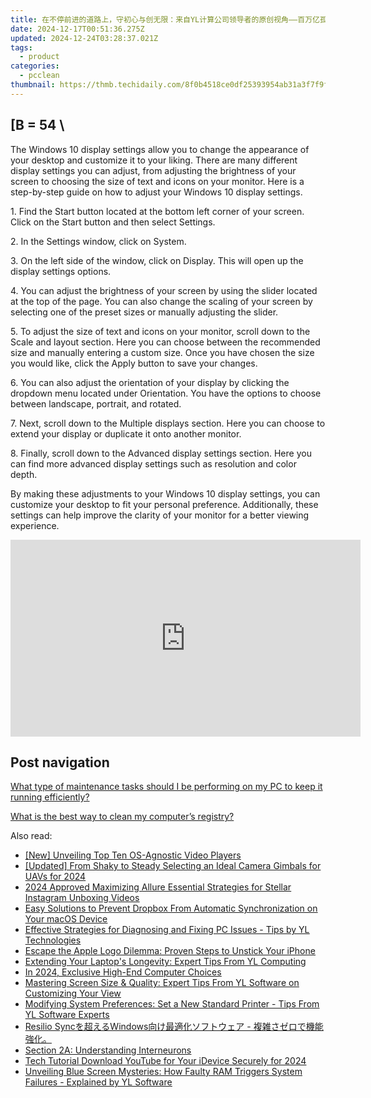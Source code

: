 ```yaml
---
title: 在不停前进的道路上，守初心与创无限：来自YL计算公司领导者的原创视角——百万亿孤独之旅专栏
date: 2024-12-17T00:51:36.275Z
updated: 2024-12-24T03:28:37.021Z
tags:
  - product
categories:
  - pcclean
thumbnail: https://thmb.techidaily.com/8f0b4518ce0df25393954ab31a3f7f9f5a628c2c9b34d40260095f1057a6321d.jpg
---
```


## \[B = 54 \

The Windows 10 display settings allow you to change the appearance of your desktop and customize it to your liking. There are many different display settings you can adjust, from adjusting the brightness of your screen to choosing the size of text and icons on your monitor. Here is a step-by-step guide on how to adjust your Windows 10 display settings. 

1\. Find the Start button located at the bottom left corner of your screen. Click on the Start button and then select Settings.

2\. In the Settings window, click on System.

3\. On the left side of the window, click on Display. This will open up the display settings options. 

4\. You can adjust the brightness of your screen by using the slider located at the top of the page. You can also change the scaling of your screen by selecting one of the preset sizes or manually adjusting the slider.

5\. To adjust the size of text and icons on your monitor, scroll down to the Scale and layout section. Here you can choose between the recommended size and manually entering a custom size. Once you have chosen the size you would like, click the Apply button to save your changes.

6\. You can also adjust the orientation of your display by clicking the dropdown menu located under Orientation. You have the options to choose between landscape, portrait, and rotated.

7\. Next, scroll down to the Multiple displays section. Here you can choose to extend your display or duplicate it onto another monitor.

8\. Finally, scroll down to the Advanced display settings section. Here you can find more advanced display settings such as resolution and color depth. 

By making these adjustments to your Windows 10 display settings, you can customize your desktop to fit your personal preference. Additionally, these settings can help improve the clarity of your monitor for a better viewing experience.

<!-- affiliate ads begin -->
<iframe width="560" height="315" src="https://www.youtube.com/embed/qmQjRcnaq9g?si=jadcGtXemUAlKOTa" title="YouTube video player" frameborder="0" allow="accelerometer; autoplay; clipboard-write; encrypted-media; gyroscope; picture-in-picture; web-share" referrerpolicy="strict-origin-when-cross-origin" allowfullscreen></iframe>
<!-- affiliate ads end -->

## Post navigation

[What type of maintenance tasks should I be performing on my PC to keep it running efficiently?](https://tools.techidaily.com/pcclean/products/)

[What is the best way to clean my computer’s registry?](https://tools.techidaily.com/pcclean/products/)

<ins class="adsbygoogle"
     style="display:block"
     data-ad-format="autorelaxed"
     data-ad-client="ca-pub-7571918770474297"
     data-ad-slot="1223367746"></ins>

<ins class="adsbygoogle"
     style="display:block"
     data-ad-client="ca-pub-7571918770474297"
     data-ad-slot="8358498916"
     data-ad-format="auto"
     data-full-width-responsive="true"></ins>

<span class="atpl-alsoreadstyle">Also read:</span>
<div><ul>
<li><a href="https://some-approaches.techidaily.com/new-unveiling-top-ten-os-agnostic-video-players/"><u>[New] Unveiling Top Ten OS-Agnostic Video Players</u></a></li>
<li><a href="https://fox-blue.techidaily.com/updated-from-shaky-to-steady-selecting-an-ideal-camera-gimbals-for-uavs-for-2024/"><u>[Updated] From Shaky to Steady Selecting an Ideal Camera Gimbals for UAVs for 2024</u></a></li>
<li><a href="https://extra-support.techidaily.com/2024-approved-maximizing-allure-essential-strategies-for-stellar-instagram-unboxing-videos/"><u>2024 Approved Maximizing Allure Essential Strategies for Stellar Instagram Unboxing Videos</u></a></li>
<li><a href="https://solve-manuals.techidaily.com/easy-solutions-to-prevent-dropbox-from-automatic-synchronization-on-your-macos-device/"><u>Easy Solutions to Prevent Dropbox From Automatic Synchronization on Your macOS Device</u></a></li>
<li><a href="https://discover-fantastic.techidaily.com/effective-strategies-for-diagnosing-and-fixing-pc-issues-tips-by-yl-technologies/"><u>Effective Strategies for Diagnosing and Fixing PC Issues - Tips by YL Technologies</u></a></li>
<li><a href="https://fox-that.techidaily.com/escape-the-apple-logo-dilemma-proven-steps-to-unstick-your-iphone/"><u>Escape the Apple Logo Dilemma: Proven Steps to Unstick Your iPhone</u></a></li>
<li><a href="https://discover-fantastic.techidaily.com/extending-your-laptops-longevity-expert-tips-from-yl-computing/"><u>Extending Your Laptop's Longevity: Expert Tips From YL Computing</u></a></li>
<li><a href="https://some-knowledge.techidaily.com/in-2024-exclusive-high-end-computer-choices/"><u>In 2024, Exclusive High-End Computer Choices</u></a></li>
<li><a href="https://discover-fantastic.techidaily.com/mastering-screen-size-and-quality-expert-tips-from-yl-software-on-customizing-your-view/"><u>Mastering Screen Size & Quality: Expert Tips From YL Software on Customizing Your View</u></a></li>
<li><a href="https://discover-fantastic.techidaily.com/modifying-system-preferences-set-a-new-standard-printer-tips-from-yl-software-experts/"><u>Modifying System Preferences: Set a New Standard Printer - Tips From YL Software Experts</u></a></li>
<li><a href="https://win-workspace.techidaily.com/resilio-syncwindows/"><u>Resilio Syncを超えるWindows向け最適化ソフトウェア - 複雑さゼロで機能強化。</u></a></li>
<li><a href="https://discover-fantastic.techidaily.com/section-2a-understanding-interneurons/"><u>Section 2A: Understanding Interneurons</u></a></li>
<li><a href="https://facebook-video-share.techidaily.com/tech-tutorial-download-youtube-for-your-idevice-securely-for-2024/"><u>Tech Tutorial Download YouTube for Your iDevice Securely for 2024</u></a></li>
<li><a href="https://discover-fantastic.techidaily.com/unveiling-blue-screen-mysteries-how-faulty-ram-triggers-system-failures-explained-by-yl-software/"><u>Unveiling Blue Screen Mysteries: How Faulty RAM Triggers System Failures - Explained by YL Software</u></a></li>
</ul></div>

